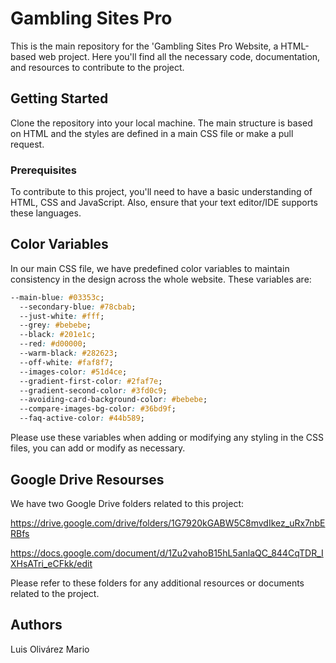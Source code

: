 # Gambling Sites Pro

This is the main repository for the 'Gambling Sites Pro Website, a HTML-based web project. Here you'll find all the necessary code, documentation, and resources to contribute to the project.

## Getting Started

Clone the repository into your local machine. The main structure is based on HTML and the styles are defined in a main CSS file or make a pull request.

### Prerequisites

To contribute to this project, you'll need to have a basic understanding of HTML, CSS and JavaScript. Also, ensure that your text editor/IDE supports these languages.

## Color Variables

In our main CSS file, we have predefined color variables to maintain consistency in the design across the whole website. These variables are:

```css
--main-blue: #03353c;
  --secondary-blue: #78cbab;
  --just-white: #fff;
  --grey: #bebebe;
  --black: #201e1c;
  --red: #d00000;
  --warm-black: #282623;
  --off-white: #faf8f7;
  --images-color: #51d4ce;
  --gradient-first-color: #2faf7e;
  --gradient-second-color: #3fd0c9;
  --avoiding-card-background-color: #bebebe;
  --compare-images-bg-color: #36bd9f;
  --faq-active-color: #44b589;
```

Please use these variables when adding or modifying any styling in the CSS files, you can add or modify as necessary.

## Google Drive Resourses

We have two Google Drive folders related to this project:

https://drive.google.com/drive/folders/1G7920kGABW5C8mvdIkez_uRx7nbERBfs

https://docs.google.com/document/d/1Zu2vahoB15hL5anlaQC_844CqTDR_IXHsATri_eCFkk/edit

Please refer to these folders for any additional resources or documents related to the project.

## Authors

Luis Olivárez
Mario
